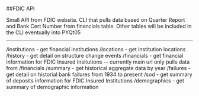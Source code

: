 ##FDIC API

Small API from FDIC website.
CLI that pulls data based on Quarter Report and Bank Cert Number from financials table.
Other tables will be included in the CLI
eventually into PYQt05

--------------------------------------------

/institutions   - get financial institutions
/locations      - get institution locations
/history        - get detail on structure change events
/financials     - get financial information for FDIC Insured Insitutions -- currently main url only pulls data from /financials
/summary        - get historical aggregate data by year
/failures       - get detail on historial bank failures from 1934 to present
/sod            - get summary of deposits information for FDIC Insured Institutions
/demographics   - get summary of demographic information


